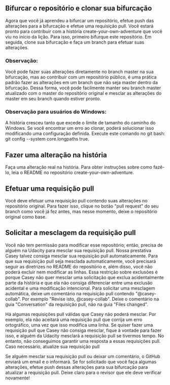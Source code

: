 ## Bifurcar o repositório e clonar sua bifurcação

Agora que você já aprendeu a bifurcar um repositório, efetue push das alterações para a bifurcação e efetue uma requisição pull. Você estará pronto para contribuir com a história create-your-own-adventure que você viu no início da lição. Para isso, primeiro bifurque este repositório. Em seguida, clone sua bifurcação e faça um branch para efetuar suas alterações.

### Observação: 

Você pode fazer suas alterações diretamente no branch master na sua bifurcação, mas ao contribuir com um repositório público, é uma prática padrão fazer as alterações em um branch que não seja master dentro da bifurcação. Dessa forma, você pode facilmente manter seu branch master atualizado com o master do repositório original e mesclar as alterações do master em seu branch quando estiver pronto.

### Observação para usuários do Windows: 

A história cresceu tanto que excede o limite de tamanho do caminho do Windows. Se você encontrar um erro ao clonar, poderá solucionar isso modificando uma configuração definida. Execute este comando no git bash: git config --system core.longpaths true.

## Fazer uma alteração na história

Faça uma alteração real na história. Para obter instruções sobre como fazê-lo, leia o README no repositório create-your-own-adventure.

## Efetuar uma requisição pull

Você deve efetuar uma requisição pull contendo suas alterações no repositório original. Para fazer isso, clique no botão \"pull request\" do seu branch como você já fez antes, mas nesse momento, deixe o repositório original como base.

## Solicitar a mesclagem da requisição pull

Você não tem permissão para modificar esse repositório; então, precisa de alguém na Udacity para mesclar sua requisição pull. Nossa prestativa Casey talvez consiga mesclar sua requisição pull automaticamente. Para que sua requisição pull seja mesclada automaticamente, você precisará seguir as diretrizes no README do repositório e, além disso, você não poderá excluir nem modificar as linhas. Essa restrição sobre exclusões é porque Casey não quer mesclar uma solicitação que exclua acidentalmente parte da história e que ela não consiga diferenciar entre uma exclusão acidental e uma modificação intencional. Para solicitar uma mesclagem automática, deixe um comentário na requisição pull contendo \"@casey-collab\". Por exemplo \"Revise isto, @casey-collab\". Deixe o comentário na guia \"Conversation\" da requisição pull, não na guia \"Files changed\".

Há algumas requisições pull válidas que Casey não poderá mesclar. Por exemplo, ela não aceitará uma requisição pull que corrija um erro ortográfico, uma vez que isso modifica uma linha. Se quiser fazer uma requisição pull que Casey não consiga mesclar, fique à vontade para fazer isso, e alguém da Udacity mesclará a requisição pull se tivermos tempo. No entanto, não conseguimos garantir uma resposta a essas requisições pull.
Caso necessário, atualize sua requisição pull

Se alguém mesclar sua requisição pull ou deixar um comentário, o GitHub enviará um email e o informará. Se for solicitado que você faça algumas alterações, efetue push dessas alterações para sua bifurcação para atualizar a requisição pull. Deixe claro para o revisor que ele deve verificar novamente!